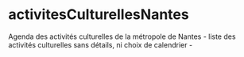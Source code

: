 # activitesCulturellesNantes
Agenda des activités culturelles de la métropole de Nantes - 
liste des activités culturelles sans détails, ni choix de calendrier -

